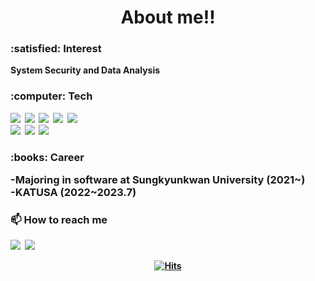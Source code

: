 <h1 align = "center">About me!!</h1>

<h3>:satisfied: Interest</h3>
<div>
  <b>System Security and Data Analysis<b>
</div>

<h3>:computer: Tech</h3>
<div>
  <img src="https://img.shields.io/badge/HTML5-E34F26?style=flat-square&logo=HTML5&logoColor=white"/>&nbsp
  <img src="https://img.shields.io/badge/CSS3-1572B6?style=flat-square&logo=CSS3&logoColor=white"/>&nbsp
  <img src="https://img.shields.io/badge/JavaScript-F7DF1E?style=flat-square&logo=JavaScript&logoColor=white"/>&nbsp
  <img src="https://img.shields.io/badge/React-61DAFB?style=flat-square&logo=React&logoColor=white"/>&nbsp
  <img src="https://img.shields.io/badge/Flutter-02569B?style=flat-square&logo=Flutter&logoColor=white"/>&nbsp 
</div>

<div>  
  <img src="https://img.shields.io/badge/C-A8B9CC?style=flat-square&logo=C&logoColor=white"/>&nbsp
  <img src="https://img.shields.io/badge/C++-00599C?style=flat-square&logo=C%2B%2B&logoColor=white"/>&nbsp
  <img src="https://img.shields.io/badge/Python-3776AB?style=flat-square&logo=Python&logoColor=white"/>&nbsp
</div>

<h3>:books: Career</3>
<p>
-Majoring in software at Sungkyunkwan University (2021~)<br>
-KATUSA (2022~2023.7)<br>
</p>
    
<h3>📫 How to reach me </h3>
<div>
<a href="https://www.instagram.com/leej_jun/"><img src="https://img.shields.io/badge/Instagram-E4405F?style=flat-square&logo=Instagram&logoColor=white&link="https://www.instagram.com/leej_jun/"/></a>&nbsp
<img src="https://img.shields.io/badge/sjaqjnjs@g.skku.edu -EA4335?style=flat-square&logo=Gmail&logoColor=white"/>&nbsp
</div>

<div align=center>
  
  [![Hits](https://hits.seeyoufarm.com/api/count/incr/badge.svg?url=https://github.com/LeeJaeJun-A%2Fzzsza)](https://hits.seeyoufarm.com) 	
  
</div>

<!--
**LeeJaeJun-A/LeeJaeJun-A** is a ✨ _special_ ✨ repository because its `README.md` (this file) appears on your GitHub profile.

Here are some ideas to get you started:

- 🔭 I’m currently working on ...
- 🌱 I’m currently learning ...
- 👯 I’m looking to collaborate on ...
- 🤔 I’m looking for help with ...
- 💬 Ask me about ...
- 📫 How to reach me: ...
- 😄 Pronouns: ...
- ⚡ Fun fact: ...
-->
